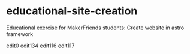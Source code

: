 # educational-site-creation
Educational exercise for MakerFriends students: Create website in astro framework

edit0
edit134
edit116
edit117

